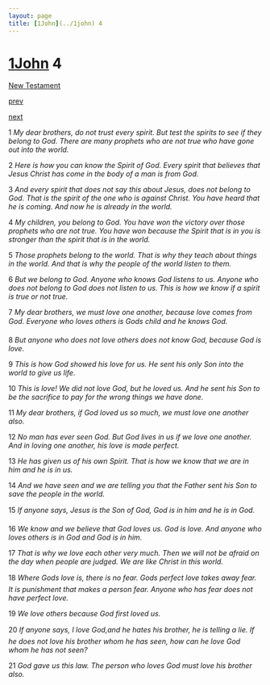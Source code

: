 ```yaml
---
layout: page
title: [1John](../1john) 4
---
```


# [1John](../1john) 4

[New Testament](/new-testament)


[prev](1john-3.html)


[next](1john-5.html)

1 _My dear brothers, do not trust every spirit. But test the spirits to see if they belong to God. There are many prophets who are not true who have gone out into the world._

2 _Here is how you can know the Spirit of God. Every spirit that believes that Jesus Christ has come in the body of a man is from God._

3 _And every spirit that does not say this about Jesus, does not belong to God. That is the spirit of the one who is against Christ. You have heard that he is coming. And now he is already in the world._

4 _My children, you belong to God. You have won the victory over those prophets who are not true. You have won because the Spirit that is in you is stronger than the spirit that is in the world._

5 _Those prophets belong to the world. That is why they teach about things in the world.  And that is why the people of the world listen to them._

6 _But we belong to God. Anyone who knows God listens to us. Anyone who does not belong to God does not listen to us. This is how we know if a spirit is true or not true._

7 _My dear brothers, we must love one another, because love comes from God. Everyone who loves others is Gods child and he knows God._

8 _But anyone who does not love others does not know God, because God is love._

9 _This is how God showed his love for us. He sent his only Son into the world to give us life._

10 _This is love! We did not love God, but he loved us. And he sent his Son to be the sacrifice to pay for the wrong things we have done._

11 _My dear brothers, if God loved us so much, we must love one another also._

12 _No man has ever seen God. But God lives in us if we love one another. And in loving one another, his love is made perfect._

13 _He has given us of his own Spirit. That is how we know that we are in him and he is in us._

14 _And we have seen and we are telling you that the Father sent his Son to save the people in the world._

15 _If anyone says, Jesus is the Son of God, God is in him and he is in God._

16 _We know and we believe that God loves us. God is love. And anyone who loves others is in God and God is in him._

17 _That is why we love each other very much. Then we will not be afraid on the day when people are judged. We are like Christ in this world._

18 _Where Gods love is, there is no fear. Gods perfect love takes away fear. It is punishment that makes a person fear. Anyone who has fear does not have perfect love._

19 _We love others because God first loved us._

20 _If anyone says, I love God,and he hates his brother, he is telling a lie. If he does not love his brother whom he has seen, how can he love God whom he has not seen?_

21 _God gave us this law. The person who loves God must love his brother also._

